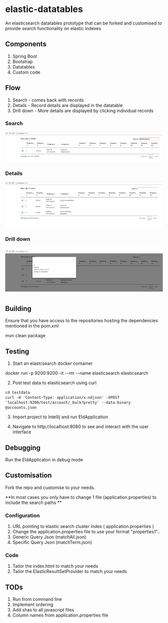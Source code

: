 # elastic-datatables

An elasticsearch datatables prototype that can be forked and customised to provide search functionality on elastic indexes

## Components

1. Spring Boot
2. Bootstrap
3. Datatables
4. Custom code 

## Flow

1. Search - comes back with records
2. Details - Record details are displayed in the datatable 
3. Drill down - More details are displayed by clicking individual records

### Search

![search](./search.png)

### Details

![detail](./detail.png)

### Drill down

![more-detail](./more-detail.png)


## Building

Ensure that you have access to the repositories hosting the dependencies mentioned in the pom.xml

mvn clean package

## Testing

1. Start an elastcsearch docker container

docker run -p 9200:9200 -it --rm --name elasticsearch elasticsearch

2. Post test data to elasticsearch using curl

```curl
cd testdata
curl -H 'Content-Type: application/x-ndjson' -XPOST 'localhost:9200/test/account/_bulk?pretty' --data-binary @accounts.json
```

3. Import project to Intellij and run EldApplication 

4. Navigate to http://localhost:8080 to see and interact with the user interface

## Debugging

Run the EldApplicaton in debug mode


## Customisation

Fork the repo and customise to your needs.

**In most cases you only have to change 1 file (application.properties) to include the search paths **

### Configuration
1. URL pointing to elastic search cluster index ( application.properties )
2. Change the application.properties file to use your format "properties1"..
3. Generic Query Json (matchAll.json)
4. Specific Query Json (matchTerm.json)

### Code
1. Tailor the index.html to match your needs 
2. Tailor the ElasticResultSetProvider to match your needs

## TODs

1. Run from command line
2. Implement ordering
3. Add shas to all javascript files
4. Column names from application.properties file
